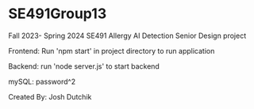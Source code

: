 # SE491Group13
 Fall 2023- Spring 2024 SE491 Allergy AI Detection Senior Design project

Frontend:
 Run 'npm start' in project directory to run application

Backend:
run 'node server.js' to start backend

mySQL:
password^2

Created By: Josh Dutchik